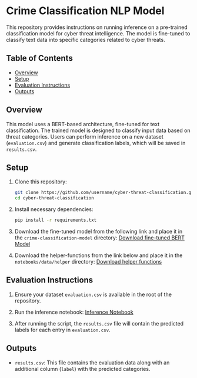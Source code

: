 # Crime Classification NLP Model

This repository provides instructions on running inference on a pre-trained classification model for cyber threat intelligence. The model is fine-tuned to classify text data into specific categories related to cyber threats.

## Table of Contents
- [Overview](#overview)
- [Setup](#setup)
- [Evaluation Instructions](#evaluation-instructions)
- [Outputs](#outputs)

## Overview
This model uses a BERT-based architecture, fine-tuned for text classification. The trained model is designed to classify input data based on threat categories. Users can perform inference on a new dataset (`evaluation.csv`) and generate classification labels, which will be saved in `results.csv`.

## Setup
1. Clone this repository:
    ```bash
    git clone https://github.com/username/cyber-threat-classification.git
    cd cyber-threat-classification
    ```

2. Install necessary dependencies:
    ```bash
    pip install -r requirements.txt
    ```

3. Download the fine-tuned model from the following link and place it in the `crime-classification-model` directory:
    [Download fine-tuned BERT Model](https://drive.google.com/drive/u/1/folders/1CO6mDN92XE_SMYA62nVAgy5aPMF1dPRE) 

4. Download the helper-functions from the link below and place it in the `notebooks/data/helper` directory:
    [Download helper functions](https://drive.google.com/drive/u/1/folders/1OV7J8gwhELuznXSghP2bscbbYCUb80SQ)

## Evaluation Instructions
1. Ensure your dataset `evaluation.csv` is available in the root of the repository.

2. Run the inference notebook:
    [Inference Notebook](https://github.com/ChristinEaliyas/cybergaurd/blob/master/inference.ipynb)

3. After running the script, the `results.csv` file will contain the predicted labels for each entry in `evaluation.csv`.

## Outputs
- `results.csv`: This file contains the evaluation data along with an additional column (`label`) with the predicted categories.

